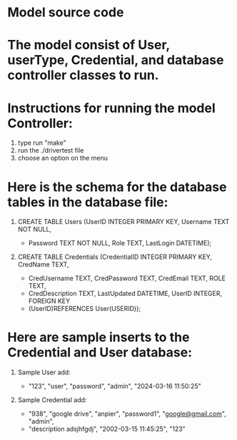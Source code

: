 # Model source code

# The model consist of User, userType, Credential, and database controller classes to run.

# Instructions for running the model Controller:
1. type run "make"
2. run the ./drivertest file
3. choose an option on the menu


# Here is the schema for the database tables in the database file:
1. CREATE TABLE Users (UserID INTEGER PRIMARY KEY, Username TEXT NOT NULL,
    - Password TEXT NOT NULL, Role TEXT, LastLogin DATETIME); 

2. CREATE TABLE Credentials (CredentialID INTEGER PRIMARY KEY, CredName TEXT,
    - CredUsername TEXT, CredPassword TEXT, CredEmail TEXT, ROLE TEXT,
    - CredDescription TEXT, LastUpdated DATETIME, UserID INTEGER, FOREIGN KEY
    - (UserID)REFERENCES User(USERID));
 
# Here are sample inserts to the Credential and User database:
1. Sample User add:
    - "123", "user", "password", "admin", "2024-03-16 11:50:25"

2. Sample Credential add:
    - "938", "google drive", "anpier", "password1", "google@gmail.com", "admin",
    - "description adsjhfgdj", "2002-03-15 11:45:25", "123" 
